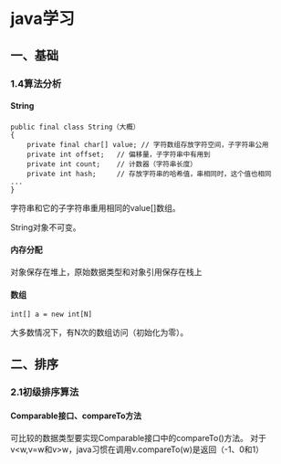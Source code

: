 # java学习

## 一、基础

### 1.4算法分析

#### String

    public final class String（大概）
	{
		private final char[] value; // 字符数组存放字符空间，子字符串公用
		private int offset;	  // 偏移量，子字符串中有用到
		private int count;    // 计数器（字符串长度）
		private int hash;     // 存放字符串的哈希值，串相同时，这个值也相同
	...
	}

字符串和它的子字符串重用相同的value[]数组。

String对象不可变。

#### 内存分配

对象保存在堆上，原始数据类型和对象引用保存在栈上

#### 数组

    int[] a = new int[N]

大多数情况下，有N次的数组访问（初始化为零）。

## 二、排序

### 2.1初级排序算法

#### Comparable接口、compareTo方法

可比较的数据类型要实现Comparable接口中的compareTo()方法。
对于v<w,v=w和v>w，java习惯在调用v.compareTo(w)是返回（-1、0和1）

